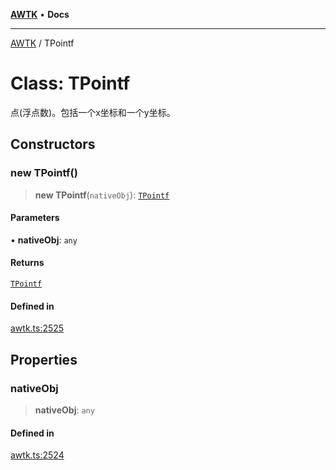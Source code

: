 [**AWTK**](../README.md) • **Docs**

***

[AWTK](../globals.md) / TPointf

# Class: TPointf

点(浮点数)。包括一个x坐标和一个y坐标。

## Constructors

### new TPointf()

> **new TPointf**(`nativeObj`): [`TPointf`](TPointf.md)

#### Parameters

• **nativeObj**: `any`

#### Returns

[`TPointf`](TPointf.md)

#### Defined in

[awtk.ts:2525](https://github.com/zlgopen/awtk-binding/blob/b1e618d759250c07a8449fe21dad19c89a7f6c51/tools/code_gen/js/output/awtk.ts#L2525)

## Properties

### nativeObj

> **nativeObj**: `any`

#### Defined in

[awtk.ts:2524](https://github.com/zlgopen/awtk-binding/blob/b1e618d759250c07a8449fe21dad19c89a7f6c51/tools/code_gen/js/output/awtk.ts#L2524)
